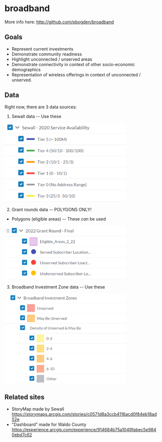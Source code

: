 
# broadband

More info here: http://github.com/pbogden/broadband

## Goals

* Represent current investments 
* Demonstrate community readiness
* Highlight unconnected / unserved areas
* Demonstrate connectivity in context of other socio-economic demographics
* Representation of wireless offerings in context of unconnected / unserved.  

## Data

Right now, there are 3 data sources:

1. Sewall data -- Use these

<img src="figs/image.png" width="400px">

2. Grant rounds data -- POLYGONS ONLY!
* Polygons (eligible areas) -- These *can* be used

<img src="figs/image2.png" width="400px">

3. Broadband Investment Zone data -- Use these

<img src="figs/image3.png" width="400px">

## Related sites

* StoryMap made by Sewall https://storymaps.arcgis.com/stories/c0571d8a3ccb4116acd0f84eb18ad52e
* "Dashboard" made for Waldo County https://experience.arcgis.com/experience/914684b75a1049fabec5e9840ebd7c62

